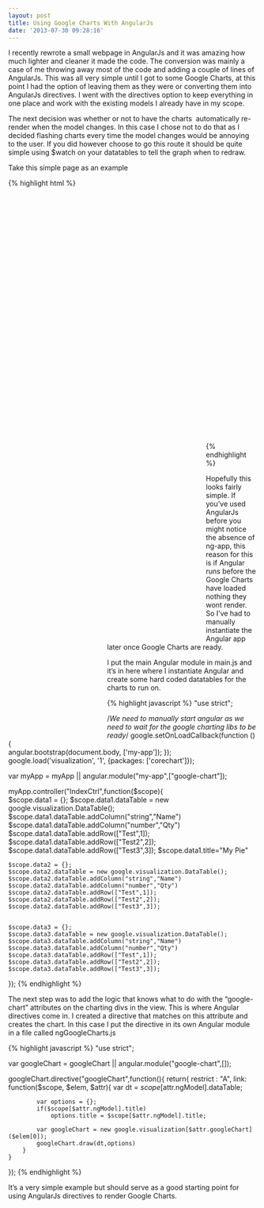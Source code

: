 ```yaml
---
layout: post
title: Using Google Charts With AngularJs
date: '2013-07-30 09:28:16'
---
```


<p>I recently rewrote a small webpage in AngularJs and it was amazing how much lighter and cleaner it made the code. The conversion was mainly a case of me throwing away most of the code and adding a couple of lines of AngularJs. This was all very simple until I got to some Google Charts, at this point I had the option of leaving them as they were or converting them into AngularJs directives. I went with the directives option to keep everything in one place and work with the existing models I already have in my scope.</p> <p>The next decision was whether or not to have the charts&nbsp; automatically re-render when the model changes. In this case I chose not to do that as I decided flashing charts every time the model changes would be annoying to the user. If you did however choose to go this route it should be quite simple using $watch on your datatables to tell the graph when to redraw.</p> <p>Take this simple page as an example</p>

{% highlight html %}
<!DOCTYPE html>
<html lang="en">
    <head>
         <script src="https://ajax.googleapis.com/ajax/libs/angularjs/1.0.7/angular.js" type="text/javascript"></script>
         <script src="https://www.google.com/jsapi" type="text/javascript"></script>
         <script src="main.js" type="text/javascript"></script>
         <script src="ngGoogleCharts.js" type="text/javascript"></script>
         <style type="text/css">
             .bigGraph {width:500px;height:500px;float:left;}
             .mediumGraph {width:400px;height:400px;float:left;}
             .smallGraph {width:200px;height:200px;float:left;}
         </style>
    </head>
    <body ng-controller="IndexCtrl">
        <div google-chart="PieChart" ng-model="data1" class="bigGraph"></div>
        <div google-chart="BarChart" ng-model="data2" class="mediumGraph"></div>
        <div google-chart="LineChart" ng-model="data3" class="smallGraph"></div>
    </body>
</html>
{% endhighlight %}

<p>Hopefully this looks fairly simple. If you’ve used AngularJs before you might notice the absence of ng-app, this reason for this is if Angular runs before the Google Charts have loaded nothing they wont render. So I’ve had to&nbsp; manually instantiate the Angular app later once Google Charts are ready. </p>
<p>I put the main Angular module in main.js and it’s in here where I instantiate Angular and create some hard coded datatables for the charts to run on.</p>

{% highlight javascript %}
 "use strict";

/*We need to manually start angular as we need to
wait for the google charting libs to be ready*/
google.setOnLoadCallback(function () {    
    angular.bootstrap(document.body, ['my-app']);
});
google.load('visualization', '1', {packages: ['corechart']});

var myApp = myApp || angular.module("my-app",["google-chart"]);

myApp.controller("IndexCtrl",function($scope){    
    $scope.data1 = {};
    $scope.data1.dataTable = new google.visualization.DataTable();
    $scope.data1.dataTable.addColumn("string","Name")
    $scope.data1.dataTable.addColumn("number","Qty")
    $scope.data1.dataTable.addRow(["Test",1]);
    $scope.data1.dataTable.addRow(["Test2",2]);
    $scope.data1.dataTable.addRow(["Test3",3]);
    $scope.data1.title="My Pie"

    $scope.data2 = {};
    $scope.data2.dataTable = new google.visualization.DataTable();
    $scope.data2.dataTable.addColumn("string","Name")
    $scope.data2.dataTable.addColumn("number","Qty")
    $scope.data2.dataTable.addRow(["Test",1]);
    $scope.data2.dataTable.addRow(["Test2",2]);
    $scope.data2.dataTable.addRow(["Test3",3]);


    $scope.data3 = {};
    $scope.data3.dataTable = new google.visualization.DataTable();
    $scope.data3.dataTable.addColumn("string","Name")
    $scope.data3.dataTable.addColumn("number","Qty")
    $scope.data3.dataTable.addRow(["Test",1]);
    $scope.data3.dataTable.addRow(["Test2",2]);
    $scope.data3.dataTable.addRow(["Test3",3]);
});
{% endhighlight %}

<p>The next step was to add the logic that knows what to do with the “google-chart” attributes on the charting divs in the view. This is where Angular directives come in. I created a directive that matches on this attribute and creates the chart. In this case I put the directive in its own Angular module in a file called ngGoogleCharts.js</p>

{% highlight javascript %}
"use strict";

var googleChart = googleChart || angular.module("google-chart",[]);

googleChart.directive("googleChart",function(){
    return{
        restrict : "A",
        link: function($scope, $elem, $attr){
            var dt = $scope[$attr.ngModel].dataTable;
    
            var options = {};
            if($scope[$attr.ngModel].title)
                options.title = $scope[$attr.ngModel].title;

            var googleChart = new google.visualization[$attr.googleChart]($elem[0]);
            googleChart.draw(dt,options)
        }
    }
});
{% endhighlight %}

<p>It’s a very simple example but should serve as a good starting point for using AngularJs directives to render Google Charts. </p>